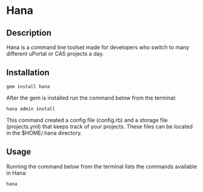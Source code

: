 # Hana

## Description
Hana is a command line toolset made for developers who switch to many different uPortal or CAS projects a day.

## Installation
    gem install hana

After the gem is installed run the command below from the terminal:

    hana admin install

This command created a config file (config.rb) and a storage file (projects.yml) that keeps track of your projects.  These files can be located in the $HOME/.hana directory.

## Usage
Running the command below from the terminal lists the commands available in Hana:

    hana